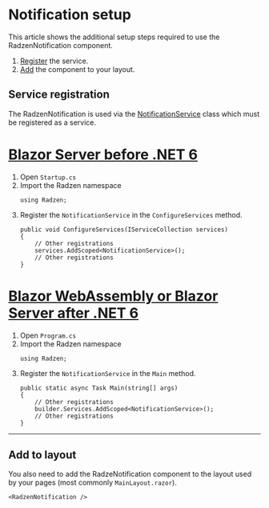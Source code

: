# Notification setup
This article shows the additional setup steps required to use the RadzenNotification component.

1. [Register](#service-registration) the service.
1. [Add](#add-to-layout) the component to your layout.

## Service registration
The RadzenNotification is used via the [NotificationService](xref:Radzen.NotificationService) class which must be registered as a service.

# [Blazor Server before .NET 6](#tab/server-side)
1. Open `Startup.cs`
1. Import the Radzen namespace
   ```
   using Radzen;
   ```
1. Register the `NotificationService` in the `ConfigureServices` method.
   ```
   public void ConfigureServices(IServiceCollection services)
   {
       // Other registrations
       services.AddScoped<NotificationService>();
       // Other registrations
   }
   ```
# [Blazor WebAssembly or Blazor Server after .NET 6](#tab/client-side)
1. Open `Program.cs`
1. Import the Radzen namespace
   ```
   using Radzen;
   ```
1. Register the `NotificationService` in the `Main` method.
   ```
   public static async Task Main(string[] args)
   {
       // Other registrations
       builder.Services.AddScoped<NotificationService>();
       // Other registrations
   }
   ```
***
## Add to layout
You also need to add the RadzeNotification component to the layout used by your pages (most commonly `MainLayout.razor`). 
```
<RadzenNotification />
```
